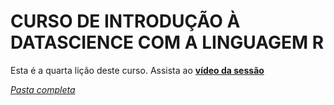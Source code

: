# CURSO DE INTRODUÇÃO À DATASCIENCE COM A LINGUAGEM R
Esta é a quarta lição deste curso.
Assista ao [**vídeo da  sessão**](https://youtu.be/Fk7XlVYI-yQ)

[*Pasta completa*](./lesson4)